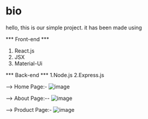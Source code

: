 # bio
hello, this is our simple project. it has been made using

*** Front-end ***
1. React.js
2. JSX
3. Material-Ui

*** Back-end ***
1.Node.js
2.Express.js

--> Home Page:-
![image](https://user-images.githubusercontent.com/69392627/180406751-99932da0-729f-4243-94d6-29cd52c446c1.png)

--> About Page:--
![image](https://user-images.githubusercontent.com/69392627/180419117-ad493af4-33d9-45d7-a45a-24108b4883ea.png)

--> Product Page:-
![image](https://user-images.githubusercontent.com/69392627/180419355-32eaac26-54c4-4bed-94e9-75902abf724a.png)
